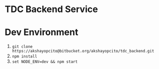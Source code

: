 # TDC Backend Service

# Dev Environment

1) `git clone https://akshayopcito@bitbucket.org/akshayopcito/tdc_backend.git`
2) `npm install`
3) `set NODE_ENV=dev && npm start`